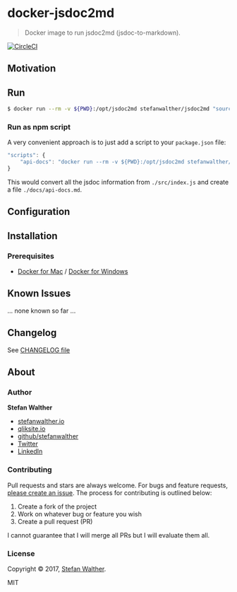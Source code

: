 # docker-jsdoc2md

> Docker image to run jsdoc2md (jsdoc-to-markdown).

[![CircleCI](https://img.shields.io/circleci/project/github/stefanwalther/docker-jsdoc2md.svg)](https://circleci.com/gh/stefanwalther/docker-jsdoc2md/tree/master)

## Motivation

## Run

```sh
$ docker run --rm -v ${PWD}:/opt/jsdoc2md stefanwalther/jsdoc2md "source-files" > "output"
```

### Run as npm script

A very convenient approach is to just add a script to your `package.json` file:

```js
"scripts": {
    "api-docs": "docker run --rm -v ${PWD}:/opt/jsdoc2md stefanwalther/jsdoc2md ./src/index.js > ./docs/api-docs.md"
}
```
This would convert all the jsdoc information from `./src/index.js` and create a file `./docs/api-docs.md`.

## Configuration

## Installation

### Prerequisites

- [Docker for Mac](https://docs.docker.com/docker-for-mac/) / [Docker for Windows](https://docs.docker.com/docker-for-windows/)

## Known Issues

... none known so far ...

## Changelog

See [CHANGELOG file](CHANGELOG.yml)

## About

### Author

**Stefan Walther**

* [stefanwalther.io](http://stefanwalther.io)
* [qliksite.io](http://qliksite.io)
* [github/stefanwalther](https://github.com/stefanwalther)
* [Twitter](http://twitter.com/waltherstefan)
* [LinkedIn](https://www.linkedin.com/in/stefanwalther/)

### Contributing

Pull requests and stars are always welcome. For bugs and feature requests, [please create an issue](https://github.com/stefanwalther/docker-jsdoc2md/issues). The process for contributing is outlined below:

1. Create a fork of the project
2. Work on whatever bug or feature you wish
3. Create a pull request (PR)

I cannot guarantee that I will merge all PRs but I will evaluate them all.

### License
Copyright © 2017, [Stefan Walther](http://qliksite.io).
 
MIT

